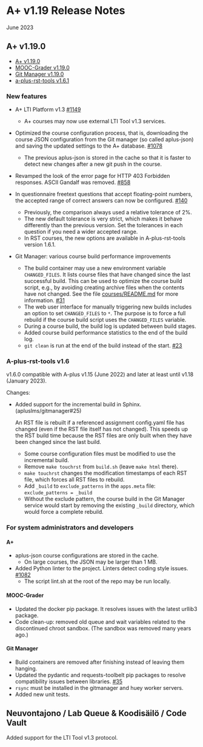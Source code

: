 # A+ v1.19 Release Notes

June 2023

## A+ v1.19.0

* [A+ v1.19.0](https://github.com/apluslms/a-plus/releases/tag/v1.19.0)
* [MOOC-Grader v1.19.0](https://github.com/apluslms/mooc-grader/releases/tag/v1.19.0)
* [Git Manager v1.19.0](https://github.com/apluslms/gitmanager/releases/tag/v1.19.0)
* [a-plus-rst-tools v1.6.1](https://github.com/apluslms/a-plus-rst-tools/releases/tag/v1.6.1)

### New features

* A+ LTI Platform v1.3 [#1149](https://github.com/apluslms/a-plus/issues/1149)
  - A+ courses may now use external LTI Tool v1.3 services.
* Optimized the course configuration process, that is,
  downloading the course JSON configuration from the Git manager (so called aplus-json)
  and saving the updated settings to the A+ database.
  [#1078](https://github.com/apluslms/a-plus/issues/1078)
  - The previous aplus-json is stored in the cache so that
    it is faster to detect new changes after a new git push in the course.
* Revamped the look of the error page for HTTP 403 Forbidden responses.
  ASCII Gandalf was removed.
  [#858](https://github.com/apluslms/a-plus/issues/858)

* In questionnaire freetext questions that accept floating-point numbers,
  the accepted range of correct answers can now be configured.
  [#140](https://github.com/apluslms/mooc-grader/issues/140)
  - Previously, the comparison always used a relative tolerance of 2%.
  - The new default tolerance is very strict,
    which makes it behave differently than the previous version.
    Set the tolerances in each question if you need a wider accepted range.
  - In RST courses, the new options are available in A-plus-rst-tools version 1.6.1.

* Git Manager: various course build performance improvements
  - The build container may use a new environment variable `CHANGED_FILES`.
    It lists course files that have changed since the last successful build.
    This can be used to optimize the course build script, e.g.,
    by avoiding creating archive files when the contents have not changed.
    See the file
    [courses/README.md](https://github.com/apluslms/gitmanager/blob/master/courses/README.md)
    for more information.
    [#31](https://github.com/apluslms/gitmanager/issues/31)
  - The web user interface for manually triggering new builds includes
    an option to set `CHANGED_FILES` to `*`.
    The purpose is to force a full rebuild
    if the course build script uses the `CHANGED_FILES` variable.
  - During a course build, the build log is updated between build stages.
  - Added course build performance statistics to the end of the build log.
  - `git clean` is run at the end of the build instead of the start.
    [#23](https://github.com/apluslms/gitmanager/issues/23)


### A-plus-rst-tools v1.6

v1.6.0 compatible with A-plus v1.15 (June 2022) and later at least until v1.18 (January 2023).

Changes:

* Added support for the incremental build in Sphinx. (apluslms/gitmanager#25)

  An RST file is rebuilt if a referenced assignment config.yaml file
  has changed (even if the RST file itself has not changed).
  This speeds up the RST build time because the RST files are only built
  when they have been changed since the last build.

  * Some course configuration files must be modified to use
    the incremental build.
  * Remove `make touchrst` from `build.sh` (leave `make html` there).
  * `make touchrst` changes the modification timestamps of each RST file,
    which forces all RST files to rebuild.
  * Add `_build` to `exclude_patterns` in the `apps.meta` file:
    `exclude_patterns = _build`
  * Without the exclude pattern, the course build in the Git Manager
    service would start by removing the existing `_build` directory,
    which would force a complete rebuild.


### For system administrators and developers

#### A+

* aplus-json course configurations are stored in the cache.
  - On large courses, the JSON may be larger than 1 MB.
* Added Python linter to the project. Linters detect coding style issues.
  [#1082](https://github.com/apluslms/a-plus/issues/1082)
  - The script lint.sh at the root of the repo may be run locally.

#### MOOC-Grader

* Updated the docker pip package. It resolves issues with the latest urllib3 package.
* Code clean-up: removed old queue and wait variables related to
  the discontinued chroot sandbox. (The sandbox was removed many years ago.)

#### Git Manager

* Build containers are removed after finishing instead of leaving them hanging.
* Updated the pydantic and requests-toolbelt pip packages to resolve compatibility issues
  between libraries.
  [#35](https://github.com/apluslms/gitmanager/issues/35)
* `rsync` must be installed in the gitmanager and huey worker servers.
* Added new unit tests.


## Neuvontajono / Lab Queue & Koodisäilö / Code Vault

Added support for the LTI Tool v1.3 protocol.


